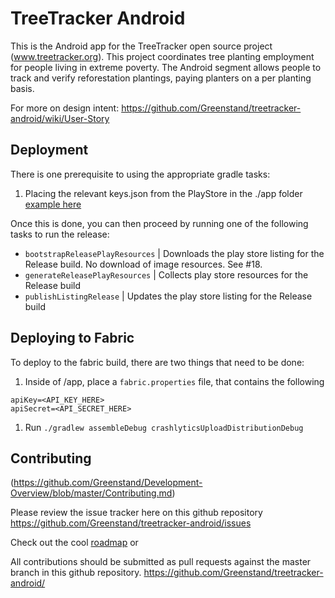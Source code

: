 # TreeTracker Android

This is the Android app for the TreeTracker open source project (www.treetracker.org). 
This project coordinates tree planting employment for people living in extreme poverty.
The Android segment allows people to track and verify reforestation plantings,
paying planters on a per planting basis.

For more on design intent: https://github.com/Greenstand/treetracker-android/wiki/User-Story

## Deployment

There is one prerequisite to using the appropriate gradle tasks:

1) Placing the relevant keys.json from the PlayStore in the ./app folder [example here](https://docs.fastlane.tools/getting-started/android/setup/#collect-your-google-credentials)

Once this is done, you can then proceed by running one of the following tasks to run the release:

* `bootstrapReleasePlayResources` | Downloads the play store listing for the Release build. No download of image resources. See #18.
* `generateReleasePlayResources`  | Collects play store resources for the Release build
* `publishListingRelease`         | Updates the play store listing for the Release build

## Deploying to Fabric

To deploy to the fabric build, there are two things that need to be done:

1. Inside of /app, place a `fabric.properties` file, that contains the following
```
apiKey=<API_KEY_HERE>
apiSecret=<API_SECRET_HERE>
```
1. Run `./gradlew assembleDebug crashlyticsUploadDistributionDebug`

## Contributing

 (https://github.com/Greenstand/Development-Overview/blob/master/Contributing.md) 

Please review the issue tracker here on this github repository https://github.com/Greenstand/treetracker-android/issues

Check out the cool [roadmap](https://github.com/Greenstand/Development-Overview/blob/master/Roadmap.md) or 

All contributions should be submitted as pull requests against the master branch in this github repository. https://github.com/Greenstand/treetracker-android/
